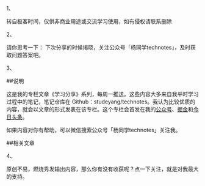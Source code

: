 1、

转自极客时间，仅供非商业用途或交流学习使用，如有侵权请联系删除

2、

请你思考一下：
下次分享的时候揭晓，关注公众号「杨同学technotes」，及时获取问题答案吧。

3、

##说明

这是我的专栏文章《学习分享》系列，每周一推送。这些内容大多来自我平时学习过程中的笔记，笔记仓库在 Github：studeyang/technotes。我认为比较优质的内容，就会以文章的形式发表在该专栏。这个专栏会首发在我的[公众号](https://mp.weixin.qq.com/s?src=11&timestamp=1673405233&ver=4281&signature=px*j8mbL7UqCSQ57TjTzwC*t5bZkg2wHHWwU175K31ZcyKAAN8Qprt2mvkQsxY5YhCDwNPfMsZcPeh0f26m9cdVe4m--CU6P7IlnkoSaRNB6KTntfm2*Mr2nSOzywQI3&new=1)、[掘金](https://juejin.cn/user/2594503173605767/posts)和[今日头条](https://www.toutiao.com/c/user/token/MS4wLjABAAAArFlpgpSvRI74ttxw76bAENUnFIFcYTJQnZYS77fZmNQ/?source=mp_msg&tab=article)。

如果内容对你有帮助，可以微信搜索公众号「杨同学technotes」关注我。

##相关文章

4、

原创不易，燃烧秀发输出内容，那么你有没有收获呢？点一下关注，就是对我最大的支持。



